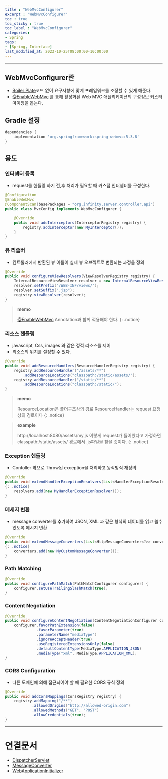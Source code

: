 ```yaml
---
title : "WebMvcConfigurer"
excerpt : "WebMvcConfigurer"
toc : true
toc_sticky : true
toc_label : "WebMvcConfigurer"
categories:
- Spring
tags:
- [Spring, Interface]
last_modified_at: 2023-10-25T08:00:00-10:00:00
---
```

  
---
  
## WebMvcConfigurer란
- [Boiler Plate](../../cleancode/cleancode-Boiler-Plate)코드 없이 요구사항에 맞게 프레임워크를 조정할 수 있게 해준다.
- [@EnableWebMvc](../../annotation/annotation-@EnableWebMvc) 를 통해 활성화된 Web MVC 애플리케이션의 구성정보 커스터마이징을 돕는다.
  
## Gradle 설정
  
```groovy
dependencies {
	implementation 'org.springframework:spring-webmvc:5.3.8'
}
```
  
## 용도
  
### 인터셉터 등록
- request를 핸들링 하기 전,후 처리가 필요할 때 커스텀 인터셉터를 구성한다.
  
```java
@Configuration  
@EnableWebMvc  
@ComponentScan(basePackages = "org.infinity.server.controller.api")
public class MvcConfig implements WebMvcConfigurer {

    @Override
    public void addInterceptors(InterceptorRegistry registry) {
        registry.addInterceptor(new MyInterceptor());
    }
}
```
  
### 뷰 리졸버
- 컨트롤러에서 반환된 뷰 이름이 실제 뷰 오브젝트로 변환되는 과정을 정의
  
```java
@Override
public void configureViewResolvers(ViewResolverRegistry registry) {
    InternalResourceViewResolver resolver = new InternalResourceViewResolver();
    resolver.setPrefix("/WEB-INF/views/");
    resolver.setSuffix(".jsp");
    registry.viewResolver(resolver);
}
```

> **memo**
>
> [@EnableWebMvc](../../annotation/annotation-@EnableWebMvc) Annotation과 함께 적용해야 한다. 
{: .notice}  
  
### 리소스 핸들링
- javascript, Css, images 와 같은 정적 리소스를 제어
- 리소스의 위치를 설정할 수 있다.
  
```java
@Override
public void addResourceHandlers(ResourceHandlerRegistry registry) {
    registry.addResourceHandler("/assets/**")  
        .addResourceLocations("classpath:/static/assets/");  
	registry.addResourceHandler("/static/**")  
        .addResourceLocations("classpath:/static/");
}
```

> **memo**
>
> ResourceLocation은 폴더구조상의 경로
> ResourceHandler는 request 요청상의 경로이다 
{: .notice}  

> **example**
>
> http://localhost:8080/assets/my.js  이렇게 request가 들어왔다고 가정하면 classpath:/static/assets/ 경로에서 .js파일을 찾을 것이다. 
{: .notice}  
  
### Exception 핸들링
- Contoller 밖으로  Throw된 exception을 처리하고 동작방식 재정의
  
```java
@Override  
public void extendHandlerExceptionResolvers(List<HandlerExceptionResolver> resolvers) {   
{: .notice}  
    resolvers.add(new MyHandlerExceptionResolver());  
}
```
  
### 메세지 변환
- message converter를 추가하여 JSON, XML 과 같은 형식의 데이터를 읽고 쓸수 있도록 메시지 변환
  
```java
@Override
public void extendMessageConverters(List<HttpMessageConverter<?>> converters) { 
{: .notice}  
    converters.add(new MyCustomMessageConverter());
}
```
  
### Path Matching 
  
```java
@Override
public void configurePathMatch(PathMatchConfigurer configurer) {
    configurer.setUseTrailingSlashMatch(true);
}
```
  
### Content Negotiation
  
```java
@Override
public void configureContentNegotiation(ContentNegotiationConfigurer configurer) {
    configurer.favorPathExtension(false)
              .favorParameter(true)
              .parameterName("mediaType")
              .ignoreAcceptHeader(true)
              .useRegisteredExtensionsOnly(false)
              .defaultContentType(MediaType.APPLICATION_JSON)
              .mediaType("xml", MediaType.APPLICATION_XML);
}
```
  
### CORS Configuration
- 다른 도메인에 의해 접근되어야 할 때 필요한 CORS 규칙 정의
  
```java
@Override
public void addCorsMappings(CorsRegistry registry) {
    registry.addMapping("/**")
            .allowedOrigins("http://allowed-origin.com")
            .allowedMethods("GET", "POST")
            .allowCredentials(true);
}
```

---
  
# 연결문서
- [DispatcherServlet](../../spring/spring-DispatcherServlet)
- [MessageConverter](../../spring/spring-MessageConverter)
- [WebApplicationInitializer](../../spring/spring-WebApplicationInitializer)